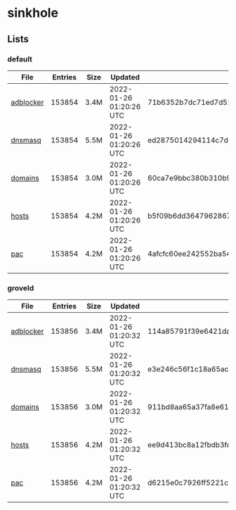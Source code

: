 # sinkhole

## Lists

### default

|File|Entries|Size|Updated|Hash|
|-|-|-|-|-|
|[adblocker](https://raw.githubusercontent.com/groveld/sinkhole/lists/default/adblocker.txt)|153854|3.4M|2022-01-26 01:20:26 UTC|71b6352b7dc71ed7d513cda3976292b7a0cc2eacf98b7fc8202ca1dad8b17344|
|[dnsmasq](https://raw.githubusercontent.com/groveld/sinkhole/lists/default/dnsmasq.txt)|153854|5.5M|2022-01-26 01:20:26 UTC|ed2875014294114c7d826bbdbd08662882816f94299e7663bc6488f491133e21|
|[domains](https://raw.githubusercontent.com/groveld/sinkhole/lists/default/domains.txt)|153854|3.0M|2022-01-26 01:20:26 UTC|60ca7e9bbc380b310b92ceafd74b0fad26cd693050215bd46bb7a25137c97c94|
|[hosts](https://raw.githubusercontent.com/groveld/sinkhole/lists/default/hosts.txt)|153854|4.2M|2022-01-26 01:20:26 UTC|b5f09b6dd3647962867d0cb3ee9a2b5a8384d7d24774ef91bead8648b09fdd30|
|[pac](https://raw.githubusercontent.com/groveld/sinkhole/lists/default/pac.txt)|153854|4.2M|2022-01-26 01:20:26 UTC|4afcfc60ee242552ba545de189c23aec505a919ef45ddb6503e01026e70b27a2|

### groveld

|File|Entries|Size|Updated|Hash|
|-|-|-|-|-|
|[adblocker](https://raw.githubusercontent.com/groveld/sinkhole/lists/groveld/adblocker.txt)|153856|3.4M|2022-01-26 01:20:32 UTC|114a85791f39e6421da139c7991620b28e3cb6f48650f38739f5bdcdf7e405ee|
|[dnsmasq](https://raw.githubusercontent.com/groveld/sinkhole/lists/groveld/dnsmasq.txt)|153856|5.5M|2022-01-26 01:20:32 UTC|e3e246c56f1c18a65ac9a42d6e2a01b2f5f11d72cb1183f3263e8df764cc4ba7|
|[domains](https://raw.githubusercontent.com/groveld/sinkhole/lists/groveld/domains.txt)|153856|3.0M|2022-01-26 01:20:32 UTC|911bd8aa65a37fa8e61ef51d753924997f7764566708cb73bfba728570a1d6eb|
|[hosts](https://raw.githubusercontent.com/groveld/sinkhole/lists/groveld/hosts.txt)|153856|4.2M|2022-01-26 01:20:32 UTC|ee9d413bc8a12fbdb3fc947cca44eab49cf18a68167cca0d2140181c405cb121|
|[pac](https://raw.githubusercontent.com/groveld/sinkhole/lists/groveld/pac.txt)|153856|4.2M|2022-01-26 01:20:32 UTC|d6215e0c7926ff5221cabc31df75c99343df20af2baa3c729145c3af326cbd5c|
